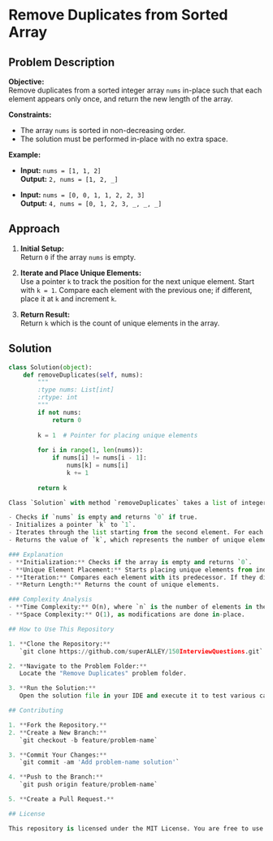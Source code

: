 # Remove Duplicates from Sorted Array

## Problem Description

**Objective:**  
Remove duplicates from a sorted integer array `nums` in-place such that each element appears only once, and return the new length of the array.

**Constraints:**
- The array `nums` is sorted in non-decreasing order.
- The solution must be performed in-place with no extra space.

**Example:**

- **Input:** `nums = [1, 1, 2]`  
  **Output:** `2, nums = [1, 2, _]`

- **Input:** `nums = [0, 0, 1, 1, 2, 2, 3]`  
  **Output:** `4, nums = [0, 1, 2, 3, _, _, _]`

## Approach

1. **Initial Setup:**  
   Return `0` if the array `nums` is empty.

2. **Iterate and Place Unique Elements:**  
   Use a pointer `k` to track the position for the next unique element. Start with `k = 1`. Compare each element with the previous one; if different, place it at `k` and increment `k`.

3. **Return Result:**  
   Return `k` which is the count of unique elements in the array.

## Solution

```python
class Solution(object):
    def removeDuplicates(self, nums):
        """
        :type nums: List[int]
        :rtype: int
        """
        if not nums:
            return 0
        
        k = 1  # Pointer for placing unique elements
        
        for i in range(1, len(nums)):
            if nums[i] != nums[i - 1]:
                nums[k] = nums[i]
                k += 1
        
        return k

Class `Solution` with method `removeDuplicates` takes a list of integers `nums` and performs the following:

- Checks if `nums` is empty and returns `0` if true.
- Initializes a pointer `k` to `1`.
- Iterates through the list starting from the second element. For each element, if it is different from the previous element, assigns it to `nums[k]` and increments `k`.
- Returns the value of `k`, which represents the number of unique elements in the array.

### Explanation
- **Initialization:** Checks if the array is empty and returns `0`.
- **Unique Element Placement:** Starts placing unique elements from index `1`.
- **Iteration:** Compares each element with its predecessor. If they differ, updates position `k`.
- **Return Length:** Returns the count of unique elements.

### Complexity Analysis
- **Time Complexity:** O(n), where `n` is the number of elements in the array.
- **Space Complexity:** O(1), as modifications are done in-place.

## How to Use This Repository

1. **Clone the Repository:**  
   `git clone https://github.com/superALLEY/150InterviewQuestions.git`

2. **Navigate to the Problem Folder:**  
   Locate the "Remove Duplicates" problem folder.

3. **Run the Solution:**  
   Open the solution file in your IDE and execute it to test various cases.

## Contributing

1. **Fork the Repository.**
2. **Create a New Branch:**  
   `git checkout -b feature/problem-name`

3. **Commit Your Changes:**  
   `git commit -am 'Add problem-name solution'`

4. **Push to the Branch:**  
   `git push origin feature/problem-name`

5. **Create a Pull Request.**

## License

This repository is licensed under the MIT License. You are free to use the code for learning and interview preparation.
